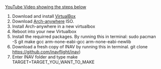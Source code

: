 [YouTube Video showing the steps below](https://youtu.be/WN0UEmIJLX4)

1. Download and install [VirtualBox](https://www.virtualbox.org/)
1. Download [Arch-anywhere](https://arch-anywhere.org/download/) ISO.
1. Install Arch-anywhere in a new virtualbox
1. Reboot into your new Virtualbox
1. Install the requirred packages. By running this in terminal: sudo pacman -S git make gcc arm-none-eabi-gcc arm-none-eabi-newlib
1. Download a fresh copy of INAV by running this in terminal. git clone https://github.com/inavflight/inav)
1. Enter INAV folder and type make TARGET=TARGET_YOU_WANT_TO_MAKE